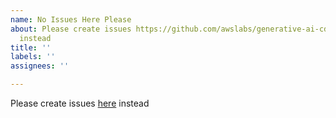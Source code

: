 ```yaml
---
name: No Issues Here Please
about: Please create issues https://github.com/awslabs/generative-ai-cdk-constructs/issues/new/choose
  instead
title: ''
labels: ''
assignees: ''

---
```


Please create issues [here](https://github.com/awslabs/generative-ai-cdk-constructs/issues/new/choose) instead
